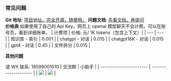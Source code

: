 ### 常见问题

**Git 地址**: [项目地址，完全开源，随便用。](https://github.com/c121914yu/FastGPT)
**问题文档**: [先看文档，再提问](https://kjqvjse66l.feishu.cn/docx/HtrgdT0pkonP4kxGx8qcu6XDnGh)  
**价格表**
如果使用了自己的 Api Key，网页上 openai 模型聊天不会计费。可以在账号页，看到详细账单。
| 计费项 | 价格: 元/ 1K tokens（包含上下文）|
| --- | --- |
| 知识库 - 索引 | 0.001 |
| chatgpt - 对话 | 0.015 |
| chatgpt16K - 对话 | 0.015 |
| gpt4 - 对话 | 0.45 |
| 文件拆分 | 0.015 |

**其他问题**

请 WX 联系: 18599001010
| 交流群 | 小助手 |
| ----------------------- | -------------------- |
| ![](/imgs/wxqun300.jpg) | ![](/imgs/wx300.jpg) |

